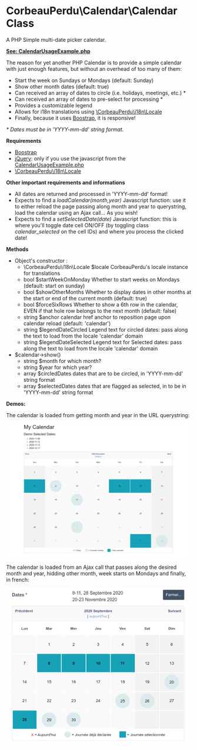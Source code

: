 # CorbeauPerdu\Calendar\Calendar Class
<p>A PHP Simple multi-date picker calendar.</p>

<a href="https://github.com/ravenlost/PHP_Calendar/blob/master/UsageExamples/CalendarUsageExample.php">**See: CalendarUsageExample.php**</a>

<p>The reason for yet another PHP Calendar is to provide a simple calendar with just enough features, but without an overhead of too many of them:</p>

<ul>
	<li>Start the week on Sundays or Mondays (default: Sunday)</li>
	<li>Show other month dates (default: true)</li>
	<li>Can received an array of dates to circle (i.e. holidays, meetings, etc.) *</li>
	<li>Can received an array of dates to pre-select for processing *</li>
	<li>Provides a customizable legend</li>
	<li>Allows for i18n translations using <a href="https://github.com/ravenlost/PHP_Locale">\CorbeauPerdu\i18n\Locale</a></li>
	<li>Finally, because it uses <a href="https://getbootstrap.com/">Boostrap</a>, it is responsive!</li>
</ul>

 *\* Dates must be in 'YYYY-mm-dd' string format.*

**Requirements**
<ul>
	<li><a href="https://getbootstrap.com/">Boostrap</a></li>
	<li><a href="https://jquery.com/">jQuery</a>: only if you use the javascript from the <a href="https://github.com/ravenlost/PHP_Calendar/blob/master/UsageExamples/CalendarUsageExample.php">CalendarUsageExample.php</a></li>
	<li><a href="https://github.com/ravenlost/PHP_Locale">\CorbeauPerdu\i18n\Locale</a></li>
</ul>

**Other important requirements and informations**
<ul>
	<li>All dates are returned and processed in 'YYYY-mm-dd' format!</li>
	<li>Expects to find a <i>loadCalendar(month,year)</i> Javascript function: use it to either reload the page passing along month and year to querystring, load the calendar using an Ajax call... As you wish!
	<li>Expects to find a <i>setSelectedDate(date)</i> Javascript function: this is where you'll toggle date cell ON/OFF (by toggling class <i>calendar_selected</i> on the cell IDs) and where you process the clicked date!
</ul>

**Methods**
<ul>
	<li>Object's constructor : 
		<ul>
			<li>\CorbeauPerdu\i18n\Locale $locale CorbeauPerdu's locale instance for translations</li>
			<li>bool $startWeekOnMonday Whether to start weeks on Mondays (default: start on sunday)</li>
			<li>bool $showOtherMonths Whether to display dates in other months at the start or end of the current month (default: true)</li>
			<li>bool $forceSixRows Whether to show a 6th row in the calendar, EVEN if that hole row belongs to the next month (default: false)</li>
			<li>string $anchor calendar href anchor to reposition page upon calendar reload (default: 'calendar')</li>
			<li>string $legendDateCircled Legend text for circled dates: pass along the text to load from the locale 'calendar' domain</li>
			<li>string $legendDateSelected Legend text for Selected dates: pass along the text to load from the locale 'calendar' domain</li>
		</ul>
	</li>
	<li>$calendar->show()
		<ul>
			<li>string $month for which month?</li>
			<li>string $year for which year?</li>
			<li>array $circledDates dates that are to be circled, in 'YYYY-mm-dd' string format</li>
			<li>array $selectedDates dates that are flagged as selected, in to be in 'YYYY-mm-dd' string format</li>
		</ul>		
	</li>
</ul>

**Demos:**

<p>The calendar is loaded from getting month and year in the URL querystring:</p>
<img src="https://github.com/ravenlost/PHP_Calendar/blob/master/UsageExamples/demo1-querystring.png"/>

<p>The calendar is loaded from an Ajax call that passes along the desired month and year, hidding other month, week starts on Mondays and finally, in french:</p>
<img src="https://github.com/ravenlost/PHP_Calendar/blob/master/UsageExamples/demo2-ajax-french-hideothermonth.png"/>
